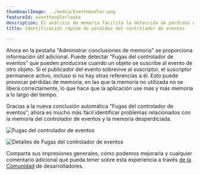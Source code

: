 ```yaml
---
thumbnailImage: ../media/EventHandler.png
featureId: eventhandlerleaks
description: El análisis de memoria facilita la detección de pérdidas de controladores de eventos y memoria desperdiciada.
title: Identificación rápida de pérdidas del controlador de eventos

---
```



Ahora en la pestaña "Administrar conclusiones de memoria" se proporciona información útil adicional. Puede detectar "Fugas del controlador de eventos" que pueden producirse cuando un objeto se suscribe al evento de otro objeto. Si el publicador del evento sobrevive al suscriptor, el suscriptor permanece activo, incluso si no hay otras referencias a él. Esto puede provocar pérdidas de memoria, en las que la memoria no utilizada no se libera correctamente, lo que hace que la aplicación use más y más memoria a lo largo del tiempo.

Gracias a la nueva conclusión automática "Fugas del controlador de eventos", ahora es mucho más fácil identificar problemas relacionados con la memoria del controlador de eventos y la memoria desperdiciada.

![Fugas del controlador de eventos](../media/EventHandler.png "Fugas del controlador de eventos")

![Detalles de Fugas del controlador de eventos](../media/EventHandlerDetails.png "Detalles de Fugas del controlador de eventos")

Comparta sus impresiones generales, cómo podemos mejorarla y cualquier comentario adicional que pueda tener sobre esta experiencia a través [de la Comunidad](https://developercommunity.visualstudio.com/VisualStudio) de desarrolladores.
